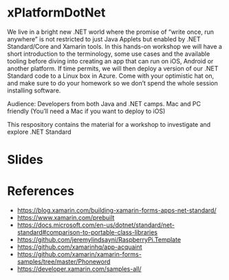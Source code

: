 # xPlatformDotNet

We live in a bright new .NET world where the promise of “write once, run anywhere” is not restricted to just Java Applets but enabled by .NET Standard/Core and Xamarin tools. In this hands-on workshop we will have a short introduction to the terminology, some use cases and the available tooling before diving into creating an app that can run on iOS, Android or another platform. If time permits, we will then deploy a version of our .NET Standard code to a Linux box in Azure.
Come with your optimistic hat on, and make sure to do your homework so we don’t spend the whole session installing software.

Audience: Developers from both Java and .NET camps. Mac and PC friendly (You’ll need a Mac if you want to deploy to iOS)

This respository contains the material for a workshop to investigate and explore .NET Standard

# Slides

# References
- https://blog.xamarin.com/building-xamarin-forms-apps-net-standard/
- https://www.xamarin.com/prebuilt
- https://docs.microsoft.com/en-us/dotnet/standard/net-standard#comparison-to-portable-class-libraries
- https://github.com/jeremylindsayni/RaspberryPi.Template
- https://github.com/xamarinhq/app-acquaint
- https://github.com/xamarin/xamarin-forms-samples/tree/master/Phoneword
- https://developer.xamarin.com/samples-all/
